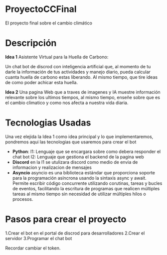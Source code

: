 # ProyectoCCFinal
El proyecto final sobre el cambio climático 

# Descripción
**Idea 1** 
Asistente Virtual para la Huella de Carbono:

Un chat bot de discrod con inteligencia artificial que, al momento de tu darle la información de tus actividades y manejo diario, pueda calcular cuanta huella de carbono estas liberando. Al mismo tiempo, que tire ideas de como poder achicar esta huella.

**Idea 2**
Una pagina Web que a traves de imagenes y IA muestre información relevante sobre los ultimos tiempos, al mismo tiempo, enseñe sobre que es el cambio climatico y como nos afecta a nuestra vida diaria.

# Tecnologias Usadas
Una vez elejida la Idea 1 como idea principal y lo que implementaremos, pondremos aqui las tecnologias que usaremos para crear el bot
- **Python**: I1: Lenguaje que se encargara sobre como debera responder el chat bot   I2: Lenguaje que gestiona el backend de la pagina web
- **Discord** en la I1 se utulizara discord como medio de envia de informacion y realizacion de mensajes
- **Asyncio** asyncio es una biblioteca estándar que proporciona soporte para la programación asíncrona usando la sintaxis async y await. Permite escribir código concurrente utilizando corutinas, tareas y bucles de eventos, facilitando la escritura de programas que realicen múltiples tareas al mismo tiempo sin necesidad de utilizar múltiples hilos o procesos.

# Pasos para crear el proyecto
1.Crear el bot en el portal de discrod para desarrolladores
2.Crear el servidor
3.Programar el chat bot

Recordar cambiar el token.
